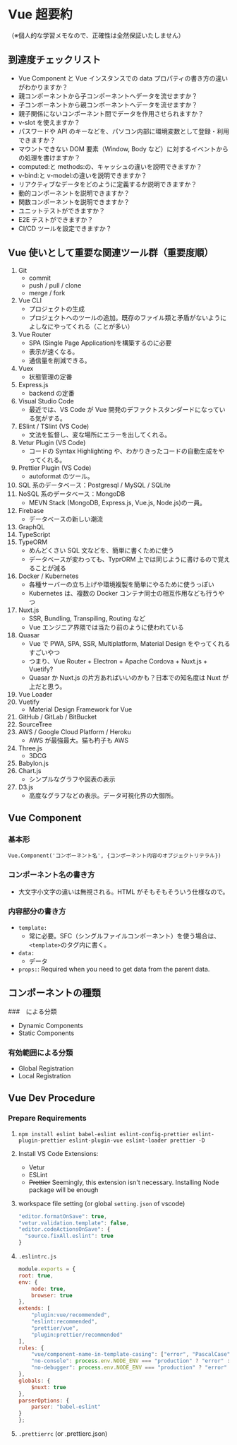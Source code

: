 # Vue 超要約

（※個人的な学習メモなので、正確性は全然保証いたしません）

## 到達度チェックリスト

- Vue Component と Vue インスタンスでの data プロパティの書き方の違いがわかりますか？
- 親コンポーネントから子コンポーネントへデータを流せますか？
- 子コンポーネントから親コンポーネントへデータを流せますか？
- 親子関係にないコンポーネント間でデータを作用させられますか？
- v-slot を使えますか？
- パスワードや API のキーなどを、パソコン内部に環境変数として登録・利用できますか？
- マウントできない DOM 要素（Window, Body など）に対するイベントからの処理を書けますか？
- computed:と methods:の、キャッシュの違いを説明できますか？
- v-bind:と v-model:の違いを説明できますか？
- リアクティブなデータをどのように定義するか説明できますか？
- 動的コンポーネントを説明できますか？
- 関数コンポーネントを説明できますか？
- ユニットテストができますか？
- E2E テストができますか？
- CI/CD ツールを設定できますか？





## Vue 使いとして重要な関連ツール群（重要度順）

1. Git
   - commit
   - push / pull / clone
   - merge / fork
1. Vue CLI
   - プロジェクトの生成
   - プロジェクトへのツールの追加。既存のファイル類と矛盾がないようによしなにやってくれる（ことが多い）
1. Vue Router
   - SPA (Single Page Application)を構築するのに必要
   - 表示が速くなる。
   - 通信量を削減できる。
1. Vuex
   - 状態管理の定番
1. Express.js
   - backend の定番
1. Visual Studio Code
   - 最近では、VS Code が Vue 開発のデファクトスタンダードになっている気がする。
1. ESlint / TSlint (VS Code)
   - 文法を監督し、変な場所にエラーを出してくれる。
1. Vetur Plugin (VS Code)
   - コードの Syntax Highlighting や、わかりきったコードの自動生成をやってくれる。
1. Prettier Plugin (VS Code)
   - autoformat のツール。
1. SQL 系のデータベース：Postgresql / MySQL / SQLite
1. NoSQL 系のデータベース：MongoDB
   - MEVN Stack (MongoDB, Express.js, Vue.js, Node.js)の一員。
1. Firebase
   - データベースの新しい潮流
1. GraphQL
1. TypeScript
1. TypeORM
   - めんどくさい SQL 文などを、簡単に書くために使う
   - データベースが変わっても、TyprORM 上では同じように書けるので覚えることが減る
1. Docker / Kubernetes
   - 各種サーバーの立ち上げや環境複製を簡単にやるために使うっぽい
   - Kubernetes は、複数の Docker コンテナ同士の相互作用なども行うやつ
1. Nuxt.js
   - SSR, Bundling, Transpiling, Routing など
   - Vue エンジニア界隈では当たり前のように使われている
1. Quasar
   - Vue で PWA, SPA, SSR, Multiplatform, Material Design をやってくれるすごいやつ
   - つまり、Vue Router + Electron + Apache Cordova + Nuxt.js + Vuetify?
   - Quasar か Nuxt.js の片方あればいいのかも？日本での知名度は Nuxt が上だと思う。
1. Vue Loader
1. Vuetify
   - Material Design Framework for Vue
1. GitHub / GitLab / BitBucket
1. SourceTree
1. AWS / Google Cloud Platform / Heroku
   - AWS が最強最大。猫も杓子も AWS
1. Three.js
   - 3DCG
1. Babylon.js
1. Chart.js
   - シンプルなグラフや図表の表示
1. D3.js
   - 高度なグラフなどの表示。データ可視化界の大御所。

## Vue Component

### 基本形

```
Vue.Component('コンポーネント名', {コンポーネント内容のオブジェクトリテラル})
```

### コンポーネント名の書き方

- 大文字小文字の違いは無視される。HTML がそもそもそういう仕様なので。

### 内容部分の書き方

- `template:`
  - 常に必要。SFC（シングルファイルコンポーネント）を使う場合は、`<template>`のタグ内に書く。
- `data:`
  - データ
- `props:`: Required when you need to get data from the parent data.

## コンポーネントの種類

###　による分類

- Dynamic Components
- Static Components

### 有効範囲による分類

- Global Registration
- Local Registration

## Vue Dev Procedure

### Prepare Requirements

1. `npm install eslint babel-eslint eslint-config-prettier eslint-plugin-prettier eslint-plugin-vue eslint-loader prettier -D`
1. Install VS Code Extensions:
   - Vetur
   - ESLint
   - ~~Prettier~~ Seemingly, this extension isn't necessary. Installing Node package will be enough
1. workspace file setting (or global `setting.json` of vscode)
    ```js
    "editor.formatOnSave": true,
    "vetur.validation.template": false,
    "editor.codeActionsOnSave": {
      "source.fixAll.eslint": true
    }
    ```

1. `.eslintrc.js`

    ```js
    module.exports = {
    root: true,
    env: {
        node: true,
        browser: true
    },
    extends: [
        "plugin:vue/recommended",
        "eslint:recommended",
        "prettier/vue",
        "plugin:prettier/recommended"
    ],
    rules: {
        "vue/component-name-in-template-casing": ["error", "PascalCase"],
        "no-console": process.env.NODE_ENV === "production" ? "error" : "off",
        "no-debugger": process.env.NODE_ENV === "production" ? "error" : "off"
    },
    globals: {
        $nuxt: true
    },
    parserOptions: {
        parser: "babel-eslint"
    }
    };
    ```

1. `.prettierrc` (or .prettierc.json)
